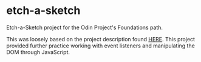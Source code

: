 # etch-a-sketch
Etch-a-Sketch project for the Odin Project's Foundations path.

This was loosely based on the project description found [HERE](https://www.theodinproject.com/courses/foundations/lessons/etch-a-sketch-project).
This project provided further practice working with event listeners and manipulating the DOM through JavaScript.

